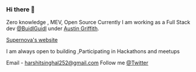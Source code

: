 ### Hi there 👋

Zero knowledge , MEV, Open Source
Currently I am working as a Full Stack dev [@BuidlGuidl](https://twitter.com/buidlguidl) under [Austin Griffith](https://twitter.com/austingriffith).

[Supernova's website](https://supernovahs-com.vercel.app/)

I am always open to building  ,Participating in Hackathons and meetups

Email - harshitsinghal252@gmail.com
Follow me [@Twitter](https://twitter.com/harshit16024263)

